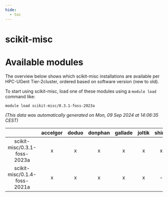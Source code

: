 ```yaml
---
hide:
  - toc
---
```


scikit-misc
===========

# Available modules


The overview below shows which scikit-misc installations are available per HPC-UGent Tier-2cluster, ordered based on software version (new to old).

To start using scikit-misc, load one of these modules using a `module load` command like:

```shell
module load scikit-misc/0.3.1-foss-2023a
```

*(This data was automatically generated on Mon, 09 Sep 2024 at 14:06:35 CEST)*  

| |accelgor|doduo|donphan|gallade|joltik|shinx|skitty|
| :---: | :---: | :---: | :---: | :---: | :---: | :---: | :---: |
|scikit-misc/0.3.1-foss-2023a|x|x|x|x|x|x|x|
|scikit-misc/0.1.4-foss-2021a|x|x|x|x|x|-|x|
